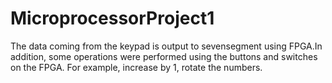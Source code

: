# MicroprocessorProject1
The data coming from the keypad is output to sevensegment using FPGA.In addition, some operations were performed using the buttons and switches on the FPGA. For example, increase by 1, rotate the numbers.

